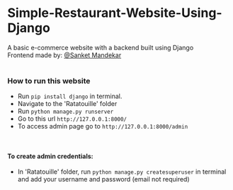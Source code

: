 # Simple-Restaurant-Website-Using-Django
A basic e-commerce website with a backend built using Django
<br/>
Frontend made by: [@Sanket Mandekar](https://github.com/Avengesanket)
<br/>
<br/>
### How to run this website
- Run `pip install django` in terminal.  
- Navigate to the 'Ratatouille' folder
- Run `python manage.py runserver`
- Go to this url `http://127.0.0.1:8000/`
- To access admin page go to `http://127.0.0.1:8000/admin`
</br>

#### To create admin credentials:  
- In 'Ratatouille' folder, run `python manage.py createsuperuser` in terminal and add your username and password (email not required)
